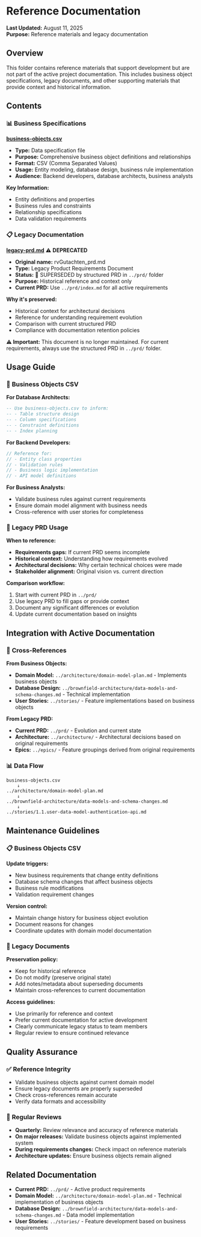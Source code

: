 # Reference Documentation

**Last Updated:** August 11, 2025  
**Purpose:** Reference materials and legacy documentation  

## Overview

This folder contains reference materials that support development but are not part of the active project documentation. This includes business object specifications, legacy documents, and other supporting materials that provide context and historical information.

## Contents

### 📊 **Business Specifications**

**[business-objects.csv](business-objects.csv)**

- **Type:** Data specification file
- **Purpose:** Comprehensive business object definitions and relationships
- **Format:** CSV (Comma Separated Values)
- **Usage:** Entity modeling, database design, business rule implementation
- **Audience:** Backend developers, database architects, business analysts

**Key Information:**
- Entity definitions and properties
- Business rules and constraints  
- Relationship specifications
- Data validation requirements

### 📋 **Legacy Documentation**

**[legacy-prd.md](legacy-prd.md)** ⚠️ **DEPRECATED**

- **Original name:** rvGutachten_prd.md
- **Type:** Legacy Product Requirements Document
- **Status:** 🚫 SUPERSEDED by structured PRD in `../prd/` folder
- **Purpose:** Historical reference and context only
- **Current PRD:** Use `../prd/index.md` for all active requirements

**Why it's preserved:**
- Historical context for architectural decisions
- Reference for understanding requirement evolution
- Comparison with current structured PRD
- Compliance with documentation retention policies

**⚠️ Important:** This document is no longer maintained. For current requirements, always use the structured PRD in `../prd/` folder.

## Usage Guide

### 🎯 **Business Objects CSV**

**For Database Architects:**

```sql
-- Use business-objects.csv to inform:
-- - Table structure design
-- - Column specifications
-- - Constraint definitions
-- - Index planning
```

**For Backend Developers:**

```csharp
// Reference for:
// - Entity class properties
// - Validation rules
// - Business logic implementation
// - API model definitions
```

**For Business Analysts:**

- Validate business rules against current requirements
- Ensure domain model alignment with business needs
- Cross-reference with user stories for completeness

### 📖 **Legacy PRD Usage**

**When to reference:**

- **Requirements gaps:** If current PRD seems incomplete
- **Historical context:** Understanding how requirements evolved
- **Architectural decisions:** Why certain technical choices were made
- **Stakeholder alignment:** Original vision vs. current direction

**Comparison workflow:**

1. Start with current PRD in `../prd/`
2. Use legacy PRD to fill gaps or provide context
3. Document any significant differences or evolution
4. Update current documentation based on insights

## Integration with Active Documentation

### 🔗 **Cross-References**

**From Business Objects:**

- **Domain Model:** `../architecture/domain-model-plan.md` - Implements business objects
- **Database Design:** `../brownfield-architecture/data-models-and-schema-changes.md` - Technical implementation
- **User Stories:** `../stories/` - Feature implementations based on business objects

**From Legacy PRD:**

- **Current PRD:** `../prd/` - Evolution and current state
- **Architecture:** `../architecture/` - Architectural decisions based on original requirements  
- **Epics:** `../epics/` - Feature groupings derived from original requirements

### 📊 **Data Flow**

```text
business-objects.csv
    ↓
../architecture/domain-model-plan.md
    ↓
../brownfield-architecture/data-models-and-schema-changes.md
    ↓
../stories/1.1.user-data-model-authentication-api.md
```

## Maintenance Guidelines

### 📋 **Business Objects CSV**

**Update triggers:**
- New business requirements that change entity definitions
- Database schema changes that affect business objects
- Business rule modifications
- Validation requirement changes

**Version control:**
- Maintain change history for business object evolution
- Document reasons for changes
- Coordinate updates with domain model documentation

### 📖 **Legacy Documents**

**Preservation policy:**
- Keep for historical reference
- Do not modify (preserve original state)
- Add notes/metadata about superseding documents
- Maintain cross-references to current documentation

**Access guidelines:**
- Use primarily for reference and context
- Prefer current documentation for active development
- Clearly communicate legacy status to team members
- Regular review to ensure continued relevance

## Quality Assurance

### ✅ **Reference Integrity**

- Validate business objects against current domain model
- Ensure legacy documents are properly superseded
- Check cross-references remain accurate
- Verify data formats and accessibility

### 🔄 **Regular Reviews**

- **Quarterly:** Review relevance and accuracy of reference materials
- **On major releases:** Validate business objects against implemented system
- **During requirements changes:** Check impact on reference materials
- **Architecture updates:** Ensure business objects remain aligned

## Related Documentation

- **Current PRD:** `../prd/` - Active product requirements
- **Domain Model:** `../architecture/domain-model-plan.md` - Technical implementation of business objects
- **Database Design:** `../brownfield-architecture/data-models-and-schema-changes.md` - Data model implementation
- **User Stories:** `../stories/` - Feature development based on business requirements
